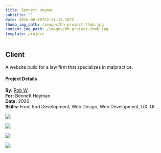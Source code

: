 ```yaml
---
title: Bennett Heyman
subtitle: ""
date: 2016-06-08T22:51:13.187Z
thumb_img_path: /images/bh-project-thmb.jpg
content_img_path: /images/bh-project-thmb.jpg
template: project
---
```

## Client

A website build for a law firm that specializes in malpractice.

#### Project Details

**By:** [Rob W](https://www.robotwilliams.com/)\
**For:**[](http://www.americanfabricators.com/) Bennett Heyman\
**Date:** 2020\
**Skills:** Front End Development, Web Design, Web Development, UX, UI.

![](/images/bh-dsktmblpgrp-wbimg.jpg)

![](/images/bh-dsktp.jpg)

![](/images/bh-tblt.jpg)

![](/images/bh-phn.jpg)